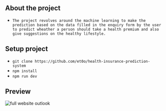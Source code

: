 ## About the project

- `The project revolves around the machine learning to make the prediction based on the data filled in the enquiry form by the user to predict wheather a person should take a health premium and also give suggestions on the healthy lifestyle.`

## Setup project

- `git clone https://github.com/et0o/health-insurance-prediction-system`
- `npm install`
- `npm run dev`


## Preview

![full website outlook](https://github.com/et0o/health-insurance-prediction/assets/156741711/70bd05bb-6810-472f-b64e-5ce18f1e08ad)
